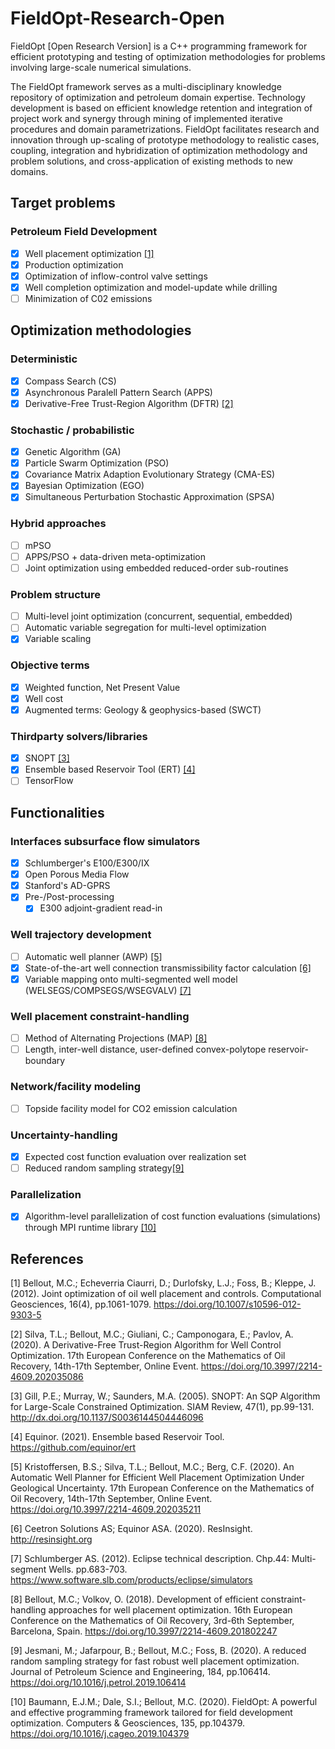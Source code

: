 # FieldOpt-Research-Open
FieldOpt [Open Research Version] is a C++ programming framework
for efficient prototyping and testing of optimization methodologies
for problems involving large-scale numerical simulations.

The FieldOpt framework serves as a multi-disciplinary knowledge
repository of optimization and petroleum domain expertise.
Technology development is based on efficient knowledge
retention and integration of project work and synergy
through mining of implemented iterative procedures and
domain parametrizations.
FieldOpt facilitates research and innovation through up-scaling of
prototype methodology to realistic cases, coupling, integration and
hybridization of optimization methodology and problem solutions,
and cross-application of existing methods to new domains.

[//]: # (
Open-source software framework for efficient prototyping of
optimization methodologies for complex and large-scale systems
)

## Target problems
### Petroleum Field Development
- [x] Well placement optimization [[1]](#Bellout2012JntWplcCntrl)
- [x] Production optimization
- [x] Optimization of inflow-control valve settings
- [x] Well completion optimization and model-update while drilling
- [ ] Minimization of C02 emissions

## Optimization methodologies

### Deterministic
- [x] Compass Search (CS)
- [x] Asynchronous Paralell Pattern Search (APPS)
- [x] Derivative-Free Trust-Region Algorithm (DFTR) [[2]](#Silva2020DfTrAlgWcntrlOpt)

### Stochastic / probabilistic
- [x] Genetic Algorithm (GA)
- [x] Particle Swarm Optimization (PSO)
- [x] Covariance Matrix Adaption Evolutionary Strategy (CMA-ES)
- [x] Bayesian Optimization (EGO)
- [x] Simultaneous Perturbation Stochastic Approximation (SPSA)

### Hybrid approaches
- [ ] mPSO
- [ ] APPS/PSO + data-driven meta-optimization
- [ ] Joint optimization using embedded reduced-order sub-routines

### Problem structure
- [ ] Multi-level joint optimization (concurrent, sequential, embedded)
- [ ] Automatic variable segregation for multi-level optimization
- [x] Variable scaling

### Objective terms
- [x] Weighted function, Net Present Value
- [x] Well cost
- [x] Augmented terms: Geology & geophysics-based (SWCT)

### Thirdparty solvers/libraries
- [x] SNOPT [[3]](#Gill2002SNOPTSIAMRev)
- [x] Ensemble based Reservoir Tool (ERT) [[4]](#EquinorERT)
- [ ] TensorFlow

## Functionalities
### Interfaces subsurface flow simulators
- [x] Schlumberger's E100/E300/IX
- [x] Open Porous Media Flow
- [x] Stanford's AD-GPRS
- [x] Pre-/Post-processing
  - [x] E300 adjoint-gradient read-in

### Well trajectory development
- [ ] Automatic well planner (AWP) [[5]](#Kristoffersen2020AWPGeoUncer)
- [x] State-of-the-art well connection transmissibility factor calculation [[6]](#ResInsightv2020.04.1)
- [x] Variable mapping onto multi-segmented well model (WELSEGS/COMPSEGS/WSEGVALV) [[7]](#SLB2012EclipseTD)

### Well placement constraint-handling
- [ ] Method of Alternating Projections (MAP) [[8]](#Bellout2018EffConstrHandlWplcOpt)
- [ ] Length, inter-well distance, user-defined convex-polytope reservoir-boundary

### Network/facility modeling
- [ ] Topside facility model for CO2 emission calculation

### Uncertainty-handling
- [x] Expected cost function evaluation over realization set
- [ ] Reduced random sampling strategy[[9]](#Jesmani2020RedRanSamStr)

### Parallelization
- [x] Algorithm-level parallelization of cost function
evaluations (simulations) through MPI runtime library
[[10]](#Baumann2020FieProFrmwrk)






## References

[//]: # (== 1 ==)
<a id="Bellout2012JntWplcCntrl">[1]</a>
Bellout, M.C.; Echeverria Ciaurri, D.; Durlofsky, L.J.; Foss, B.; Kleppe, J.
(2012).
Joint optimization of oil well placement and controls.
Computational Geosciences, 16(4), pp.1061-1079.
https://doi.org/10.1007/s10596-012-9303-5

[//]: # (== 2 ==)
<a id="Silva2020DfTrAlgWcntrlOpt">[2]</a>
Silva, T.L.; Bellout, M.C.; Giuliani, C.; Camponogara, E.; Pavlov, A.
(2020).
A Derivative-Free Trust-Region Algorithm for Well Control Optimization.
17th European Conference on the Mathematics of Oil
Recovery, 14th-17th September, Online Event.
https://doi.org/10.3997/2214-4609.202035086

[//]: # (== 3 ==)
<a id="Gill2002SNOPTSIAMRev">[3]</a>
Gill, P.E.; Murray, W.; Saunders, M.A.
(2005).
SNOPT: An SQP Algorithm for Large-Scale Constrained Optimization.
SIAM Review, 47(1), pp.99-131.
http://dx.doi.org/10.1137/S0036144504446096

[//]: # (== 4 ==)
<a id="EquinorERT">[4]</a>
Equinor.
(2021).
Ensemble based Reservoir Tool.
https://github.com/equinor/ert

[//]: # (== 5 ==)
<a id="Kristoffersen2020AWPGeoUncer">[5]</a>
Kristoffersen, B.S.; Silva, T.L.; Bellout, M.C.; Berg, C.F.
(2020).
An Automatic Well Planner for Efficient Well Placement
Optimization Under Geological Uncertainty.
17th European Conference on the Mathematics of Oil
Recovery, 14th-17th September, Online Event.
https://doi.org/10.3997/2214-4609.202035211

[//]: # (== 6 ==)
<a id="ResInsightv2020.04.1">[6]</a>
Ceetron Solutions AS; Equinor ASA.
(2020).
ResInsight.
http://resinsight.org

[//]: # (== 7 ==)
<a id="SLB2012EclipseTD">[7]</a>
Schlumberger AS.
(2012).
Eclipse technical description.
Chp.44: Multi-segment Wells. pp.683-703.
https://www.software.slb.com/products/eclipse/simulators

[//]: # (== 8 ==)
<a id="Bellout2018EffConstrHandlWplcOpt">[8]</a>
Bellout, M.C.; Volkov, O.
(2018).
Development of efficient constraint-handling approaches
for well placement optimization.
16th European Conference on the Mathematics of Oil
Recovery, 3rd-6th September, Barcelona, Spain.
https://doi.org/10.3997/2214-4609.201802247

[//]: # (== 9 ==)
<a id="Jesmani2020RedRanSamStr">[9]</a>
Jesmani, M.; Jafarpour, B.; Bellout, M.C.; Foss, B.
(2020).
A reduced random sampling strategy
for fast robust well placement optimization.
Journal of Petroleum Science and Engineering, 184, pp.106414.
https://doi.org/10.1016/j.petrol.2019.106414

[//]: # (== 10 ==)
<a id="Baumann2020FieProFrmwrk">[10]</a>
Baumann, E.J.M.; Dale, S.I.; Bellout, M.C.
(2020).
FieldOpt: A powerful and effective programming
framework tailored for field development optimization.
Computers & Geosciences, 135, pp.104379.
https://doi.org/10.1016/j.cageo.2019.104379


















